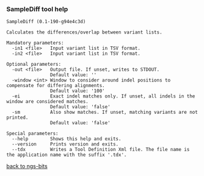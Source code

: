 ### SampleDiff tool help
	SampleDiff (0.1-190-g94e4c3d)
	
	Calculates the differences/overlap between variant lists.
	
	Mandatory parameters:
	  -in1 <file>   Input variant list in TSV format.
	  -in2 <file>   Input variant list in TSV format.
	
	Optional parameters:
	  -out <file>   Output file. If unset, writes to STDOUT.
	                Default value: ''
	  -window <int> Window to consider around indel positions to compensate for differing alignments.
	                Default value: '100'
	  -ei           Exact indel matches only. If unset, all indels in the window are considered matches.
	                Default value: 'false'
	  -sm           Also show matches. If unset, matching variants are not printed.
	                Default value: 'false'
	
	Special parameters:
	  --help        Shows this help and exits.
	  --version     Prints version and exits.
	  --tdx         Writes a Tool Definition Xml file. The file name is the application name with the suffix '.tdx'.
	
[back to ngs-bits](https://github.com/marc-sturm/ngs-bits)